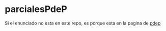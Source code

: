 # parcialesPdeP

Si el enunciado no esta en este repo, es porque esta en la pagina de [pdep](https://www.pdep.com.ar/material/parciales)
